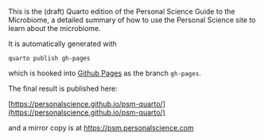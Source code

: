 
This is the (draft) Quarto edition of the  Personal Science Guide to the Microbiome, a detailed summary of how to use the Personal Science site to learn about the microbiome.

It is automatically generated with
```
quarto publish gh-pages
```

which is hooked into [Github Pages](https://github.com/personalscience/psm-quarto/settings/pages) as the branch `gh-pages`.

The final result is published here:

[https://personalscience.github.io/psm-quarto/](https://personalscience.github.io/psm-quarto/)

and a mirror copy is at https://psm.personalscience.com

